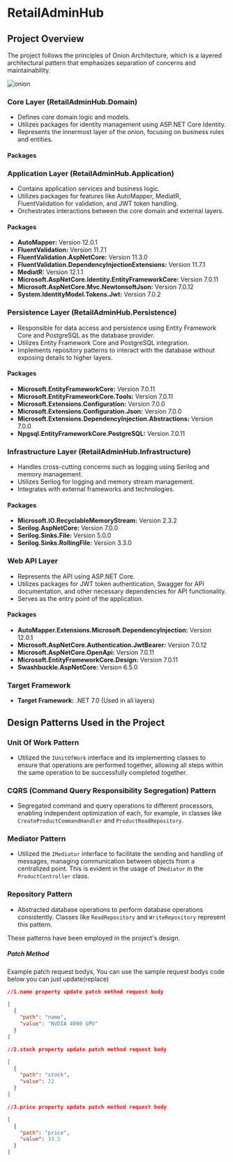 # RetailAdminHub
## Project Overview
The project follows the principles of Onion Architecture, which is a layered architectural pattern that emphasizes separation of concerns and maintainability.

![onion](https://github.com/CambelFatih/RetailAdminHub/assets/79880394/2d713cd8-df14-4d33-8a40-d76e40209b23)

### Core Layer (RetailAdminHub.Domain)
- Defines core domain logic and models.
- Utilizes packages for identity management using ASP.NET Core Identity.
- Represents the innermost layer of the onion, focusing on business rules and entities.
#### Packages
### Application Layer (RetailAdminHub.Application)
- Contains application services and business logic.
- Utilizes packages for features like AutoMapper, MediatR, FluentValidation for validation, and JWT token handling.
- Orchestrates interactions between the core domain and external layers.
#### Packages
- **AutoMapper:** Version 12.0.1
- **FluentValidation:** Version 11.7.1
- **FluentValidation.AspNetCore:** Version 11.3.0
- **FluentValidation.DependencyInjectionExtensions:** Version 11.7.1
- **MediatR:** Version 12.1.1
- **Microsoft.AspNetCore.Identity.EntityFrameworkCore:** Version 7.0.11
- **Microsoft.AspNetCore.Mvc.NewtonsoftJson:** Version 7.0.12
- **System.IdentityModel.Tokens.Jwt:** Version 7.0.2
### Persistence Layer (RetailAdminHub.Persistence)
- Responsible for data access and persistence using Entity Framework Core and PostgreSQL as the database provider.
- Utilizes Entity Framework Core and PostgreSQL integration.
- Implements repository patterns to interact with the database without exposing details to higher layers.
#### Packages
- **Microsoft.EntityFrameworkCore:** Version 7.0.11
- **Microsoft.EntityFrameworkCore.Tools:** Version 7.0.11
- **Microsoft.Extensions.Configuration:** Version 7.0.0
- **Microsoft.Extensions.Configuration.Json:** Version 7.0.0
- **Microsoft.Extensions.DependencyInjection.Abstractions:** Version 7.0.0
- **Npgsql.EntityFrameworkCore.PostgreSQL:** Version 7.0.11
### Infrastructure Layer (RetailAdminHub.Infrastructure)
- Handles cross-cutting concerns such as logging using Serilog and memory management.
- Utilizes Serilog for logging and memory stream management.
- Integrates with external frameworks and technologies.
#### Packages
- **Microsoft.IO.RecyclableMemoryStream:** Version 2.3.2
- **Serilog.AspNetCore:** Version 7.0.0
- **Serilog.Sinks.File:** Version 5.0.0
- **Serilog.Sinks.RollingFile:** Version 3.3.0
### Web API Layer
- Represents the API using ASP.NET Core.
- Utilizes packages for JWT token authentication, Swagger for API documentation, and other necessary dependencies for API functionality.
- Serves as the entry point of the application.
#### Packages
- **AutoMapper.Extensions.Microsoft.DependencyInjection:** Version 12.0.1
- **Microsoft.AspNetCore.Authentication.JwtBearer:** Version 7.0.12
- **Microsoft.AspNetCore.OpenApi:** Version 7.0.11
- **Microsoft.EntityFrameworkCore.Design:** Version 7.0.11
- **Swashbuckle.AspNetCore:** Version 6.5.0

### Target Framework
- **Target Framework:** .NET 7.0 (Used in all layers)

## Design Patterns Used in the Project

### Unit Of Work Pattern
- Utilized the `IUnitOfWork` interface and its implementing classes to ensure that operations are performed together, allowing all steps within the same operation to be successfully completed together.

### CQRS (Command Query Responsibility Segregation) Pattern
- Segregated command and query operations to different processors, enabling independent optimization of each, for example, in classes like `CreateProductCommandHandler` and `ProductReadRepository`.

### Mediator Pattern
- Utilized the `IMediator` interface to facilitate the sending and handling of messages, managing communication between objects from a centralized point. This is evident in the usage of `IMediator` in the `ProductController` class.

### Repository Pattern
- Abstracted database operations to perform database operations consistently. Classes like `ReadRepository` and `WriteRepository` represent this pattern.

These patterns have been employed in the project's design.


##### Patch Method
Example patch request bodys, You can use the sample request bodys code below
you can just update(replace) 
``` json
//1.name property update patch method request body

[
  {
    "path": "name",
    "value": "NVDIA 4090 GPU"
  }
]

//2.stock property update patch method request body

[
  {
    "path": "stock",
    "value": 22
  }
]

//3.price property update patch method request body

[
  {
    "path": "price",
    "value": 33.5
  }
]
```